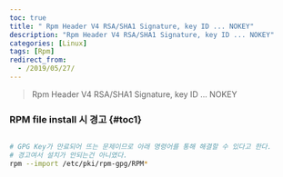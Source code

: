 ```yaml
---
toc: true
title: " Rpm Header V4 RSA/SHA1 Signature, key ID ... NOKEY"
description: "Rpm Header V4 RSA/SHA1 Signature, key ID ... NOKEY"
categories: [Linux]
tags: [Rpm]
redirect_from:
  - /2019/05/27/
---
```


> Rpm Header V4 RSA/SHA1 Signature, key ID ... NOKEY

### RPM file install 시 경고 {#toc1}
```bash

# GPG Key가 만료되어 뜨는 문제이므로 아래 명령어를 통해 해결할 수 있다고 한다.
# 경고여서 설치가 안되는건 아니였다.
rpm --import /etc/pki/rpm-gpg/RPM*

```

[^1]: This is a footnote.

[kramdown]: https://kramdown.gettalong.org/
[My Blog]: https://marindie.github.io

